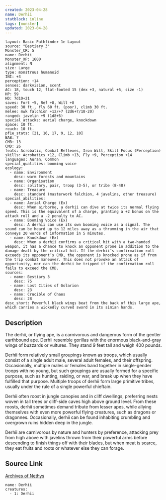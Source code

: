 ```yaml
---
created: 2023-04-28
name: Derhii
statblock: inline
tags: [monster]
updated: 2023-04-28
---
```

```statblock
layout: Basic Pathfinder 1e Layout
source: "Bestiary 3"
Monster_CR: 5
name: Derhii
Monster_XP: 1600
alignment: N
size: Large
type: monstrous humanoid
INI: +3
perception: +14
senses: darkvision, scent
AC: 18, touch 12, flat-footed 15 (dex +3, natural +6, size -1)
HP: 59
HD: 7d10+21
saves: Fort +5, Ref +8, Will +8
speed: 30 ft., fly 60 ft. (poor), climb 30 ft.
melee: mwk falchion +12/+7 (2d6+7/18-20)
ranged: javelin +9 (1d8+5)
special_attacks: aerial charge, knockdown
space: 10 ft.
reach: 10 ft.
pf1e_stats: [21, 16, 17, 9, 12, 10]
BAB: 7
CMB: 13
CMD: 26
feats: Acrobatic, Combat Reflexes, Iron Will, Skill Focus (Perception)
skills: Acrobatics +12, Climb +13, Fly +9, Perception +14
languages: Auran, Common
special_qualities: booming voice
ecology:
  - name: Environment
    desc: warm forests and mountains
  - name: Organisation
    desc: solitary, pair, troop (3-5), or tribe (8-48)
  - name: Treasure
    desc: standard (masterwork falchion, 4 javelins, other treasure)
special_abilities:
  - name: Aerial Charge (Ex)
    desc: When airborne, a derhii can dive at twice its normal flying speed. This is the equivalent of a charge, granting a +2 bonus on the attack roll and a -2 penalty to AC.
  - name: Booming Voice (Ex)
    desc: A derhii can use its own booming voice as a signal. The sound can be heard up to 12 miles away as a thrumming in the air that conveys 20 words of information in 5 minutes.
  - name: Knockdown (Ex)
    desc: When a derhii confirms a critical hit with a two-handed weapon, it has a chance to knock an opponent prone in addition to the damage dealt by the critical hit. If the derhii’s confirmation roll exceeds its opponent’s CMD, the opponent is knocked prone as if from the trip combat maneuver. This does not provoke an attack of opportunity, nor can the derhii be tripped if the confirmation roll fails to exceed the CMD.
sources:
  - name: Bestiary 3
    desc: 75
  - name: Lost Cities of Golarion
    desc: 23
  - name: Crucible of Chaos
    desc: 28
desc_short: Powerful black wings beat from the back of this large ape, which carries a wickedly curved sword in its simian hands.
```
## Description
The derhii, or flying ape, is a carnivorous and dangerous form of the gentler earthbound ape. Derhii resemble gorillas with the enormous black-and-gray wings of buzzards or vultures. They stand 9 feet tall and weigh 400 pounds.

Derhii form relatively small groupings known as troops, which usually consist of a single adult male, several adult females, and their offspring. Occasionally, multiple males or females band together in single-gender troops with no young, but such groupings are usually formed for a specific purpose, such as hunting, raiding, or war, and break up when they have fulfilled that purpose. Multiple troops of derhii form large primitive tribes, usually under the rule of a single powerful chieftain.

Derhii often roost in jungle canopies and in cliff dwellings, preferring nests woven in tall trees or cliff-side caves high above ground level. From these roosts, derhii sometimes demand tribute from lesser apes, while allying themselves with even more powerful flying creatures, such as dragons or dragonnes. Occasionally, derhii can be found inhabiting crumbling and overgrown ruins hidden deep in the jungle.

Derhii are carnivorous by nature and hunters by preference, attacking prey from high above with javelins thrown from their powerful arms before descending to finish things off with their blades, but when meat is scarce, they eat fruits and roots or whatever else they can forage.
## Source Link
[Archives of Nethys](https://aonprd.com/MonsterDisplay.aspx?ItemName=Derhii)
```encounter-table
name: Derhii
creatures:
  - 1: Derhii
```
